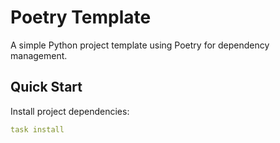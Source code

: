 # Poetry Template

A simple Python project template using Poetry for dependency management.

## Quick Start

Install project dependencies:

```yml
task install
```
